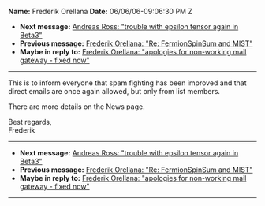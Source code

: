 **Name:** Frederik Orellana
**Date:** 06/06/06-09:06:30 PM Z

  - **Next message:** [Andreas Ross: "trouble with epsilon tensor again
    in Beta3"](0369.html)
  - **Previous message:** [Frederik Orellana: "Re: FermionSpinSum and
    MIST"](0367.html)
  - **Maybe in reply to:** [Frederik Orellana: "apologies for
    non-working mail gateway - fixed now"](0365.html)

-----

This is to inform everyone that spam fighting has been improved and that
direct emails are once again allowed, but only from list members.  

There are more details on the News page.  

Best regards,  
Frederik  

-----

  - **Next message:** [Andreas Ross: "trouble with epsilon tensor again
    in Beta3"](0369.html)
  - **Previous message:** [Frederik Orellana: "Re: FermionSpinSum and
    MIST"](0367.html)
  - **Maybe in reply to:** [Frederik Orellana: "apologies for
    non-working mail gateway - fixed now"](0365.html)

-----

